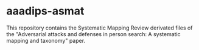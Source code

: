 # aaadips-asmat
This repository contains the Systematic Mapping Review derivated files of the "Adversarial attacks and defenses in person search: A systematic mapping and taxonomy" paper.
